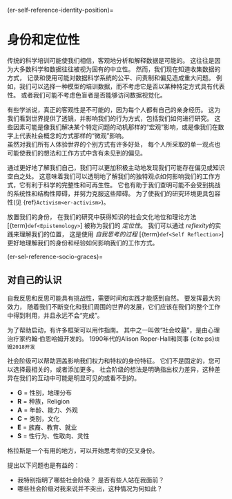 (er-self-reference-identity-position)=
# 身份和定位性

传统的科学培训可能使我们相信，客观地分析和解释数据是可能的。 这往往是因为大多数科学和数据往往被视为固有的中立性。 然而，我们现在知道收集数据的方式， 记录和使用可能对数据科学系统的公平、问责制和偏见造成重大问题。 例如，我们可以选择一种模型的培训数据，而不考虑它是否以某种特定方式具有代表性。 或者我们可能不考虑色盲者是否能够访问数据视觉化。

有些学派说，真正的客观性是不可能的，因为每个人都有自己的亲身经历。 这为我们看到世界提供了透镜，并影响我们的行为方式，包括我们如何进行研究。 这些因素可能是像我们解决某个特定问题的动机那样的“宏观”影响，或是像我们在数字上代表社会概念的方式那样的“微观”影响。   
虽然对我们所有人体验世界的个别方式有许多好处， 每个人所采取的单一观点也可能使我们的想法和工作方式中含有未见到的偏见。

通过更好地了解我们自己，我们可以更加积极主动地发现我们可能存在偏见或知识空白之处。 这意味着我们可以透明地了解我们的独特观点如何影响我们的工作方式，它有利于科学的完整性和可再生性。 它也有助于我们查明可能不会受到挑战的系统性和结构性障碍，并努力克服这些障碍。 为了使我们的研究环境更具包容性(见 {ref}`Activism<er-activism>`)。

放置我们的身份， 在我们的研究中获得知识的社会文化地位和理论方法 [{term}`def<Epistemology>`] 被称为我们的 *定位性*。 我们可以通过 *reflexity*的实践来理解我们的位置， 这是使用 *自我思考的过程* [{term}`def<Self Reflection>`] 更好地理解我们的身份和经验如何影响我们的工作方式。

(er-sel-reference-socio-graces)=
## 对自己的认识

自我反思和反思可能具有挑战性，需要时间和实践才能感到自然。 要发挥最大的效力， 随着我们不断变化和我们周围的世界的发展，它们应该在我们的整个工作中得到利用，并且永远不会“完成”。

为了帮助启动，有许多框架可以用作指南。 其中之一叫做“社会坟墓”，是由心理治疗家约翰·伯恩哈姆开发的。 1990年代的Alison Roper-Hall和同事 {cite:ps}`烧毁2018开发`

社会阶级可以帮助涵盖影响我们权力和特权的身份特征。 它们不是固定的，您可以选择最相关的，或者添加更多。 社会阶级的想法是明确指出权力差异，这种差异在我们的互动中可能是明显可见的或看不到的。

- **G** = 性别，地理分布
- **R** = 种族，Religion
- **A** = 年龄、能力、外观
- **C** = 类别，文化
- **E** = 族裔、教育、就业
- **S** = 性行为、性取向、灵性

格拉斯是一个有用的地方，可以开始思考你的交叉身份。

提出以下问题也是有益的：
- 我特别指明了哪些社会阶级？ 是否有些人站在我面前？
- 哪些社会阶级对我来说并不突出，这种情况为何如此？ 
